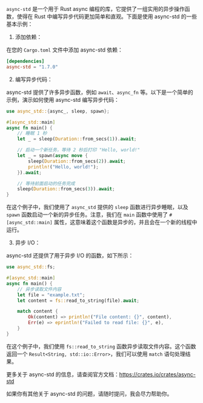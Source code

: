  `async-std` 是一个用于 Rust  async 编程的库，它提供了一组实用的异步操作函数，使得在 Rust 中编写异步代码更加简单和直观。下面是使用 async-std 的一些基本示例：

1. 添加依赖：

在您的 `Cargo.toml` 文件中添加 async-std 依赖：

```toml
[dependencies]
async-std = "1.7.0"
```

2. 编写异步代码：

async-std 提供了许多异步函数，例如 `await`、`async_fn` 等。以下是一个简单的示例，演示如何使用 async-std 编写异步代码：

```rust
use async_std::{async_, sleep, spawn};

#[async_std::main]
async fn main() {
    // 睡眠 1 秒
    let _ = sleep(Duration::from_secs(1)).await;

    // 启动一个新任务，等待 2 秒后打印 "Hello, world!"
    let _ = spawn(async move {
        sleep(Duration::from_secs(2)).await;
        println!("Hello, world!");
    }).await;

    // 等待前面启动的任务完成
    sleep(Duration::from_secs(3)).await;
}
```

在这个例子中，我们使用了 `async_std` 提供的 `sleep` 函数进行异步睡眠，以及 `spawn` 函数启动一个新的异步任务。注意，我们在 `main` 函数中使用了 `#[async_std::main]` 属性，这意味着这个函数是异步的，并且会在一个新的线程中运行。

3. 异步 I/O：

async-std 还提供了用于异步 I/O 的函数，如下所示：

```rust
use async_std::fs;

#[async_std::main]
async fn main() {
    // 异步读取文件内容
    let file = "example.txt";
    let content = fs::read_to_string(file).await;

    match content {
        Ok(content) => println!("File content: {}", content),
        Err(e) => eprintln!("Failed to read file: {}", e),
    }
}
```

在这个例子中，我们使用 `fs::read_to_string` 函数异步读取文件内容。这个函数返回一个 `Result<String, std::io::Error>`，我们可以使用 `match` 语句处理结果。

更多关于 async-std 的信息，请查阅官方文档：https://crates.io/crates/async-std

如果你有其他关于 async-std 的问题，请随时提问，我会尽力帮助你。
